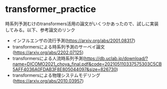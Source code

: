 # transformer_practice

時系列予測むけのtransformers活用の論文がいくつかあったので、試しに実装してみる。以下、参考論文のリンク

- インフルエンザの流行予測(https://arxiv.org/abs/2001.08317)
- transformersによる時系列予測のサーベイ論文(https://arxiv.org/abs/2202.07125)
- transformersによる人流時系列予測(https://db.uclab.jp/download/?name=DICOMO2021_choya_final.pdf&code=202105110337575303C5CB5AFF4036A0FDAB3F8E805044097&size=826730)
- transformersによる物理システムモデリング(https://arxiv.org/abs/2010.03957)
